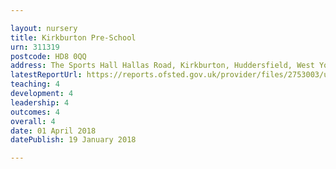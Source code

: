 ```yaml
---

layout: nursery
title: Kirkburton Pre-School
urn: 311319
postcode: HD8 0QQ
address: The Sports Hall Hallas Road, Kirkburton, Huddersfield, West Yorkshire, HD8 0QQ
latestReportUrl: https://reports.ofsted.gov.uk/provider/files/2753003/urn/311319.pdf
teaching: 4
development: 4
leadership: 4
outcomes: 4
overall: 4
date: 01 April 2018 
datePublish: 19 January 2018

---
```

